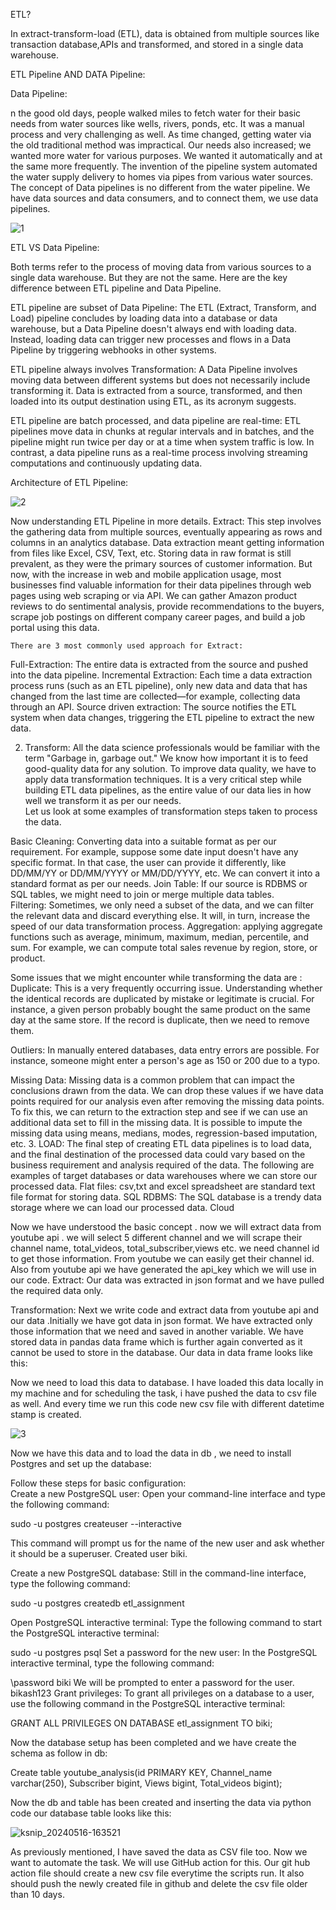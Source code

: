ETL?

In extract-transform-load (ETL), data is obtained from multiple sources like transaction database,APIs  and  transformed, and stored in a single data warehouse.


ETL Pipeline AND  DATA Pipeline:


Data Pipeline:

n the good old days, people walked miles to fetch water for their basic needs from water sources like wells, rivers, ponds, etc. It was a manual process and very challenging as well.
As time changed, getting water via the old traditional method was impractical. Our needs also increased; we wanted more water for various purposes. We wanted it automatically and at the same more frequently. The invention of the pipeline system automated the water supply delivery to homes via pipes from various water sources. The concept of Data pipelines is no different from the water pipeline. We have data sources and data consumers, and to connect them, we use data pipelines.


![1](https://github.com/bikashbanjaraa/ETL_Assignment/assets/67676675/8986a363-8e88-4b4d-90f9-c3ff01a7d255)






ETL VS Data Pipeline:

Both terms refer to the process of moving data from various sources to a single data warehouse. But they are not the same. Here are the key difference between ETL pipeline and Data Pipeline.

ETL pipeline are subset of Data Pipeline:
The ETL (Extract, Transform, and Load) pipeline concludes by loading data into a database or data warehouse, but a Data Pipeline doesn't always end with loading data. Instead, loading data can trigger new processes and flows in a Data Pipeline by triggering webhooks in other systems.

ETL pipeline always involves Transformation:
A Data Pipeline involves moving data between different systems but does not necessarily include transforming it. Data is extracted from a source, transformed, and then loaded into its output destination using ETL, as its acronym suggests.

ETL pipeline are batch processed, and data pipeline are real-time:
ETL pipelines move data in chunks at regular intervals and in batches, and the pipeline might run twice per day or at a time when system traffic is low. In contrast, a data pipeline runs as a real-time process involving streaming computations and continuously updating data.

Architecture of ETL Pipeline:

![2](https://github.com/bikashbanjaraa/ETL_Assignment/assets/67676675/56f967ea-d517-4f10-8428-35e0f3bc506a)



Now understanding ETL Pipeline in more details.
Extract:  This step involves the gathering data from multiple sources, eventually appearing as rows and columns in an analytics database. Data extraction meant getting information from files like Excel, CSV, Text, etc. Storing data in raw format is still prevalent, as they were the primary sources of customer information. But now, with the increase in web and mobile application usage, most businesses find valuable information for their data pipelines through web pages using web scraping or via API. We can gather Amazon product reviews to do sentimental analysis, provide recommendations to the buyers, scrape job postings on different company career pages, and build a job portal using this data.
	
	There are 3 most commonly used approach for Extract:

Full-Extraction: The entire data is extracted from the source and pushed into the data pipeline.
Incremental Extraction: Each time a data extraction process runs (such as an ETL pipeline), only new data and data that has changed from the last time are collected—for example, collecting data through an API.
Source driven extraction: The source notifies the ETL system when data changes, triggering the ETL pipeline to extract the new data.

2. Transform:
All the data science professionals would be familiar with the term "Garbage in, garbage out." We know how important it is to feed good-quality data for any solution. To improve data quality, we have to apply data transformation techniques. It is a very critical step while building ETL data pipelines, as the entire value of our data lies in how well we transform it as per our needs.  
Let us look at some examples of transformation steps taken to process the data.

Basic Cleaning: Converting data into a suitable format as per our requirement. For example, suppose some date input doesn't have any specific format. In that case, the user can provide it differently, like DD/MM/YY or DD/MM/YYYY or MM/DD/YYYY, etc. We can convert it into a standard format as per our needs.
Join Table: If our source is RDBMS or SQL tables, we might need to join or merge multiple data tables.  
Filtering:  Sometimes, we only need a subset of the data, and we can filter the relevant data and discard everything else. It will, in turn, increase the speed of our data transformation process.
Aggregation:  applying aggregate functions such as average, minimum, maximum, median, percentile, and sum. For example, we can compute total sales revenue by region, store, or product.

Some issues that we might encounter while transforming the data are : 
Duplicate: This is a very frequently occurring issue. Understanding whether the identical records are duplicated by mistake or legitimate is crucial. For instance, a given person probably bought the same product on the same day at the same store. If the record is duplicate, then we need to remove them.

Outliers: In manually entered databases, data entry errors are possible. For instance, someone might enter a person's age as 150 or 200 due to a typo.

Missing Data: Missing data is a common problem that can impact the conclusions drawn from the data. We can drop these values if we have data points required for our analysis even after removing the missing data points. To fix this, we can return to the extraction step and see if we can use an additional data set to fill in the missing data. It is possible to impute the missing data using means, medians, modes, regression-based imputation, etc.
3. LOAD:
The final step of creating ETL data pipelines is to load data, and the final destination of the processed data could vary based on the business requirement and analysis required of the data. The following are examples of target databases or data warehouses where we can store our processed data.
Flat files: csv,txt and excel spreadsheet are standard text file format for storing data.
SQL RDBMS: The SQL database is a trendy data storage where we can load our processed data.
Cloud

Now we have understood the basic concept . now we will extract data from youtube api . we will select 5 different channel and we will scrape their channel name, total_videos, total_subscriber,views etc. we need channel id to get those information. From youtube we can easily get their channel id. Also from youtube api we have generated the api_key which we will use in our code.
Extract:
Our data was extracted in json format and we have pulled the required data only. 

Transformation:
Next we write code and extract data from youtube api and our data .Initially we have got data in json format. We have extracted only those information that we need and saved in another variable. We have stored data in pandas data frame which is further again converted as it cannot be used to store in the database. Our data in data frame looks like this:


Now we need to load this data to database. I have loaded this data locally in  my machine and for scheduling the task, i have pushed the data to csv file as well. And every time we run this code new csv file with different datetime stamp is created.


![3](https://github.com/bikashbanjaraa/ETL_Assignment/assets/67676675/57b5093f-7888-4388-af4e-b6b03819fad6)



Now we have this data and to load the data in db , we need to install Postgres and set up the database:
	

Follow these steps for basic configuration: 	 	
Create a new PostgreSQL user: 	Open your command-line interface and type the following command:


sudo -u postgres createuser --interactive

	 	 	 	
This command will prompt us for the name of the new user and ask whether it should be a superuser.
Created user biki.
	 	 	 	
Create a new PostgreSQL 	database: Still in the command-line interface, type the 	following command: 	


sudo -u postgres createdb etl_assignment


	 	 	 	
Open PostgreSQL 	interactive terminal: Type the following command to start 	the PostgreSQL interactive terminal: 	


sudo -u postgres psql
Set a password for the new user: 	In the PostgreSQL interactive terminal, type the following command: 	


\password biki
We will be prompted to enter a password for the user. bikash123
Grant privileges: To grant 	all privileges on a database to a user, use the following command in 	the PostgreSQL interactive terminal: 	


GRANT ALL PRIVILEGES ON DATABASE etl_assignment TO biki;


Now the database setup has been completed and we have create the schema as follow in db:

Create table youtube_analysis(id PRIMARY KEY,
Channel_name varchar(250),
Subscriber bigint,
Views bigint,
Total_videos bigint);

Now the db and table has been created and inserting the data via python code our database table looks like this:

![ksnip_20240516-163521](https://github.com/bikashbanjaraa/ETL_Assignment/assets/67676675/04309da6-d32c-47a6-b008-d5029079d0e3)



As previously mentioned, I have saved the data as CSV file too. Now we want to automate the task. We will use GitHub action for this. Our git hub action file should create a new csv file everytime the scripts run. It also should push the newly created file in github and delete the csv file older than 10 days.


